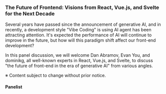 ### The Future of Frontend: Visions from React, Vue.js, and Svelte for the Next Decade

Several years have passed since the announcement of generative AI, and in recently, a development style "Vibe Coding" is using AI agent has been attracting attention. It's expected the performance of AI will continue to improve in the future, but how will this paradigm shift affect our front-end development?

In this panel discussion, we will welcome Dan Abramov, Evan You, and dominikg, all well-known experts in React, Vue.js, and Svelte, to discuss "the future of front-end in the era of generative AI" from various angles.

※ Content subject to change without prior notice.

#### Panelist

<slot name="speaker" />
